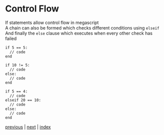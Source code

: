 <h1>Control Flow</h1>

If statements allow control flow in megascript<br>
A chain can also be formed which checks different conditions using `elseif`<br>
And finally the `else` clause which executes when every other check has failed<br>

```
if 5 == 5:
  // code 
end
```
```
if 10 != 5:
  // code 
else:
  // code
end
```
```
if 5 == 4:
  // code
elseif 20 == 10:
  // code
else:
  // code
end 
```

[previous](/docs/keywords.md) | [next](/docs/looping.md) | [index](/docs/documentation.md)
